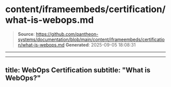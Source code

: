 # content/iframeembeds/certification/what-is-webops.md

> **Source**: https://github.com/pantheon-systems/documentation/blob/main/content/iframeembeds/certification/what-is-webops.md
> **Generated**: 2025-09-05 18:08:31

---

---
title: WebOps Certification
subtitle: "What is WebOps?"
---

<Partial file="certification-guide/what-is-webops.md" />
